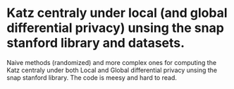 # Katz centraly under local (and global differential privacy) unsing the snap stanford library and datasets.

Naive methods (randomized) and more complex ones for computing the Katz centraly under both Local and Global differential privacy unsing the snap stanford library.
The code is meesy and hard to read.
